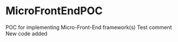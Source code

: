 # MicroFrontEndPOC
POC for implementing Micro-Front-End framework(s)
Test comment
<br>New code added

